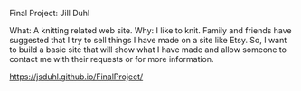 

Final Project:  Jill Duhl


What:  A knitting related web site.
Why: I like to knit.  Family and friends have suggested that I try to sell things I have made on a site like Etsy.  So, I want to build a basic site that will show what I have made and allow someone to contact me with their requests or for more information.


https://jsduhl.github.io/FinalProject/
